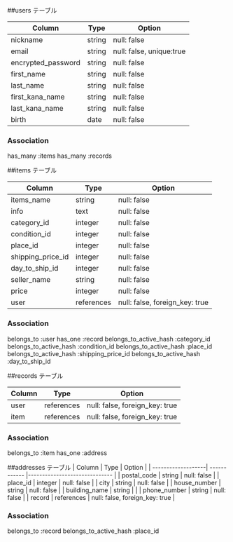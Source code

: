 ##users テーブル

| Column             | Type         | Option                    |
| -------------------| ------------ |-------------------------  |
| nickname           | string       | null: false               |
| email              | string       | null: false, unique:true  |
| encrypted_password | string       | null: false               |
| first_name         | string       | null: false               |
| last_name          | string       | null: false               |
| first_kana_name    | string       | null: false               |
| last_kana_name     | string       | null: false               |
| birth              | date         | null: false               |

### Association
has_many :items
has_many :records

##items テーブル

| Column             | Type         | Option                         |
| -------------------| ------------ |------------------------------  |
| items_name         | string       | null: false                    | 
| info               | text         | null: false                    |
| category_id        | integer      | null: false                    |
| condition_id       | integer      | null: false                    |
| place_id           | integer      | null: false                    |
| shipping_price_id  | integer      | null: false                    |
| day_to_ship_id     | integer      | null: false                    |
| seller_name        | string       | null: false                    |
| price              | integer      | null: false                    |
| user               | references   | null: false, foreign_key: true |


### Association
belongs_to :user
has_one :record
belongs_to_active_hash :category_id
belongs_to_active_hash :condition_id
belongs_to_active_hash :place_id
belongs_to_active_hash :shipping_price_id
belongs_to_active_hash :day_to_ship_id


##records テーブル

| Column             | Type         | Option                         |
| -------------------| ------------ |------------------------------  |
| user               | references   | null: false, foreign_key: true |
| item               | references   | null: false, foreign_key: true |




### Association
belongs_to :item
has_one :address

##addresses テーブル
| Column             | Type         | Option                         |
| -------------------| ------------ |------------------------------  |
| postal_code        | string       | null: false                    |
| place_id           | integer      | null: false                    |
| city               | string       | null: false                    |
| house_number       | string       | null: false                    |
| building_name      | string       |                                |
| phone_number       | string       | null: false                    |
| record             | references   | null: false, foreign_key: true |

### Association
belongs_to :record
belongs_to_active_hash :place_id